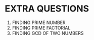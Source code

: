 # EXTRA QUESTIONS

1. FINDING PRIME NUMBER
2. FINDING PRIME FACTORIAL
3. FINDING GCD OF TWO NUMBERS

